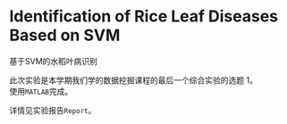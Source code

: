 # Identification of Rice Leaf Diseases Based on SVM

基于SVM的水稻叶病识别

此次实验是本学期我们学的数据挖掘课程的最后一个综合实验的选题 1。 \
使用`MATLAB`完成。

详情见实验报告`Report`。